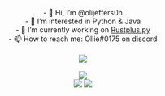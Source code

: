 <div align = "center">
  - 👋 Hi, I’m @olijeffers0n
</div>
<div align = "center">
  - 👀 I’m interested in Python & Java
</div>
<div align = "center">
  - 🌱 I’m currently working on <a href="https://github.com/olijeffers0n/rustplus">Rustplus.py</a>
</div>
<div align = "center">
  - 📫 How to reach me: Ollie#0175 on discord
  <div>
    <br>
    <a href = "https://ko-fi.com/O5O3ALGLJ">
      <img src= "https://ko-fi.com/img/githubbutton_sm.svg">
    </a>
  </div>
</div>
<br>
<div align = "center">
  <img src="https://github-readme-stats.vercel.app/api/top-langs/?username=olijeffers0n&theme=onedark&layout=compact">
</div>
<div align = "center">
  <img src= "https://img.shields.io/badge/Java-ED8B00?style=for-the-badge&logo=java&logoColor=white"> 
  <img src= "https://img.shields.io/badge/Python-FFD43B?style=for-the-badge&logo=python&logoColor=darkgreen">
</div>
